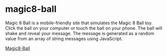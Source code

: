 # magic8-ball
Magic 8 Ball is a mobile-friendly site that simulates the Magic 8 Ball toy.
Click the ball on your computer or touch the ball on your phone. The ball will
shake and reveal your message. The message is generated as a random value from an array of string messages using JavaScript.

[Magic8-Ball](https://magic8-ball.netlify.app/)
